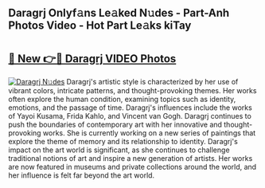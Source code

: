 ## Daragrj Onlyf𝚊ns Le𝚊ked N𝚞des - Part-Anh Photos Video - Hot Part Le𝚊ks kiTay

# <h2><a href="http://ab16801.deff.icu/?id=Daragrj">🔗 New 👉🔴 Daragrj VIDEO Photos</a></h2>

[![Daragrj N𝚞des](https://i.imgur.com/rIISA9y.gif)](http://ab16801.deff.icu/?id=Daragrj)
Daragrj's artistic style is characterized by her use of vibrant colors, intricate patterns, and thought-provoking themes. Her works often explore the human condition, examining topics such as identity, emotions, and the passage of time. Daragrj's influences include the works of Yayoi Kusama, Frida Kahlo, and Vincent van Gogh. Daragrj continues to push the boundaries of contemporary art with her innovative and thought-provoking works. She is currently working on a new series of paintings that explore the theme of memory and its relationship to identity. Daragrj's impact on the art world is significant, as she continues to challenge traditional notions of art and inspire a new generation of artists. Her works are now featured in museums and private collections around the world, and her influence is felt far beyond the art world.
